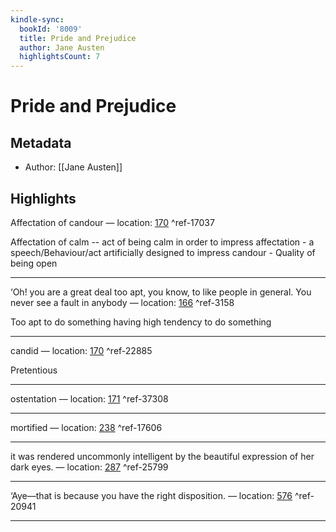 ```yaml
---
kindle-sync:
  bookId: '8009'
  title: Pride and Prejudice
  author: Jane Austen
  highlightsCount: 7
---
```

# Pride and Prejudice
## Metadata
* Author: [[Jane Austen]]

## Highlights
Affectation of candour — location: [170]() ^ref-17037

Affectation of calm -- act of being calm in order to impress
affectation - a speech/Behaviour/act  artificially designed to impress
candour - Quality of being open

---
‘Oh! you are a great deal too apt, you know, to like people in general. You never see a fault in anybody — location: [166]() ^ref-3158

Too apt to do something
having high tendency to do something

---
candid — location: [170]() ^ref-22885

Pretentious

---
ostentation — location: [171]() ^ref-37308

---
mortified — location: [238]() ^ref-17606

---
it was rendered uncommonly intelligent by the beautiful expression of her dark eyes. — location: [287]() ^ref-25799

---
‘Aye—that is because you have the right disposition. — location: [576]() ^ref-20941

---
